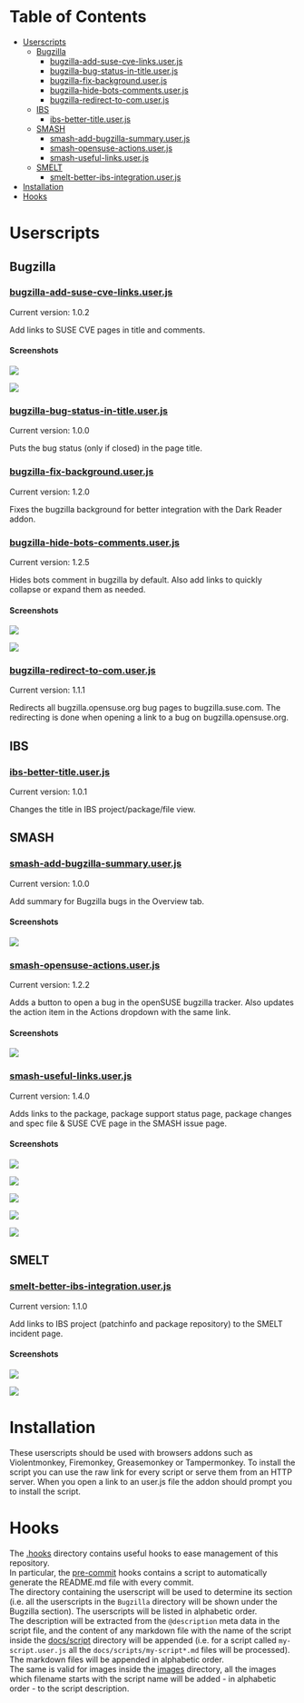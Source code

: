 # Table of Contents

- [Userscripts](#userscripts)
  - [Bugzilla](#bugzilla)
    - [bugzilla-add-suse-cve-links.user.js](#bugzilla-add-suse-cve-linksuserjs)
    - [bugzilla-bug-status-in-title.user.js](#bugzilla-bug-status-in-titleuserjs)
    - [bugzilla-fix-background.user.js](#bugzilla-fix-backgrounduserjs)
    - [bugzilla-hide-bots-comments.user.js](#bugzilla-hide-bots-commentsuserjs)
    - [bugzilla-redirect-to-com.user.js](#bugzilla-redirect-to-comuserjs)
  - [IBS](#ibs)
    - [ibs-better-title.user.js](#ibs-better-titleuserjs)
  - [SMASH](#smash)
    - [smash-add-bugzilla-summary.user.js](#smash-add-bugzilla-summaryuserjs)
    - [smash-opensuse-actions.user.js](#smash-opensuse-actionsuserjs)
    - [smash-useful-links.user.js](#smash-useful-linksuserjs)
  - [SMELT](#smelt)
    - [smelt-better-ibs-integration.user.js](#smelt-better-ibs-integrationuserjs)
- [Installation](#installation)
- [Hooks](#hooks)

# Userscripts

## Bugzilla

### [bugzilla-add-suse-cve-links.user.js](Bugzilla/bugzilla-add-suse-cve-links.user.js)

Current version: 1.0.2

Add links to SUSE CVE pages in title and comments.

#### Screenshots

![](images/bugzilla-add-suse-cve-links_comments.png)

![](images/bugzilla-add-suse-cve-links_title.png)

### [bugzilla-bug-status-in-title.user.js](Bugzilla/bugzilla-bug-status-in-title.user.js)

Current version: 1.0.0

Puts the bug status (only if closed) in the page title.

### [bugzilla-fix-background.user.js](Bugzilla/bugzilla-fix-background.user.js)

Current version: 1.2.0

Fixes the bugzilla background for better integration with the Dark Reader addon.

### [bugzilla-hide-bots-comments.user.js](Bugzilla/bugzilla-hide-bots-comments.user.js)

Current version: 1.2.5

Hides bots comment in bugzilla by default. Also add links to quickly collapse or expand them as needed.

#### Screenshots

![](images/bugzilla-hide-bots-comments.png)

![](images/bugzilla-hide-bots-comments_links.png)

### [bugzilla-redirect-to-com.user.js](Bugzilla/bugzilla-redirect-to-com.user.js)

Current version: 1.1.1

Redirects all bugzilla.opensuse.org bug pages to bugzilla.suse.com. The redirecting is done when opening a link to a bug on bugzilla.opensuse.org.

## IBS

### [ibs-better-title.user.js](IBS/ibs-better-title.user.js)

Current version: 1.0.1

Changes the title in IBS project/package/file view.

## SMASH

### [smash-add-bugzilla-summary.user.js](SMASH/smash-add-bugzilla-summary.user.js)

Current version: 1.0.0

Add summary for Bugzilla bugs in the Overview tab.

#### Screenshots

![](images/smash-add-bugzilla-summary.png)

### [smash-opensuse-actions.user.js](SMASH/smash-opensuse-actions.user.js)

Current version: 1.2.2

Adds a button to open a bug in the openSUSE bugzilla tracker. Also updates the action item in the Actions dropdown with the same link.

#### Screenshots

![](images/smash-opensuse-actions.png)

### [smash-useful-links.user.js](SMASH/smash-useful-links.user.js)

Current version: 1.4.0

Adds links to the package, package support status page, package changes and spec file & SUSE CVE page in the SMASH issue page.

#### Screenshots

![](images/smash-useful-links_changes.png)

![](images/smash-useful-links_cve.png)

![](images/smash-useful-links_package.png)

![](images/smash-useful-links_smelt.png)

![](images/smash-useful-links_spec.png)

## SMELT

### [smelt-better-ibs-integration.user.js](SMELT/smelt-better-ibs-integration.user.js)

Current version: 1.1.0

Add links to IBS project (patchinfo and package repository) to the SMELT incident page.

#### Screenshots

![](images/smelt-better-ibs-integration_package.png)

![](images/smelt-better-ibs-integration_patchinfo.png)

# Installation

These userscripts should be used with browsers addons such as Violentmonkey, Firemonkey, Greasemonkey or Tampermonkey.
To install the script you can use the raw link for every script or serve them from an HTTP server. When you open a link to an user.js file the addon should prompt you to install the script.

# Hooks

The [.hooks](.hooks) directory contains useful hooks to ease management of this repository.  
In particular, the [pre-commit](.hooks/pre-commit) hooks contains a script to automatically generate the README.md file with every commit.  
The directory containing the userscript will be used to determine its section (i.e. all the userscripts in the `Bugzilla` directory will be shown under the Bugzilla section). The userscripts will be listed in alphabetic order.  
The description will be extracted from the `@description` meta data in the script file, and the content of any markdown file with the name of the script inside the [docs/script](docs/scripts) directory will be appended (i.e. for a script called `my-script.user.js` all the `docs/scripts/my-script*.md` files will be processed).
The markdown files will be appended in alphabetic order.  
The same is valid for images inside the [images](images) directory, all the images which filename starts with the script name will be added - in alphabetic order - to the script description.
